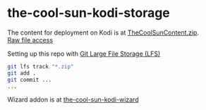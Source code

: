 # the-cool-sun-kodi-storage

The content for deployment on Kodi is at [TheCoolSunContent.zip](https://alonrotem.github.io/the-cool-sun-kodi-storage/TheCoolSunContent.zip).    
[Raw file access](https://github.com/alonrotem/the-cool-sun-kodi-storage/blob/main/TheCoolSunContent.zip?raw=true)

Setting up this repo with [Git Large File Storage (LFS)](https://docs.github.com/en/repositories/working-with-files/managing-large-files/configuring-git-large-file-storage)
```bash
git lfs track "*.zip"
git add .
git commit ...
...
```

Wizard addon is at [the-cool-sun-kodi-wizard](https://github.com/alonrotem/the-cool-sun-kodi-wizard)
